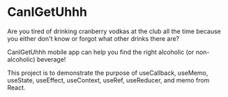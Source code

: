 # CanIGetUhhh

Are you tired of drinking cranberry vodkas at the club all the time because you either don't know or forgot what other drinks there are?

CanIGetUhhh mobile app can help you find the right alcoholic (or non-alcoholic) beverage!

This project is to demonstrate the purpose of useCallback, useMemo, useState, useEffect, useContext, useRef, useReducer, and memo from React.
